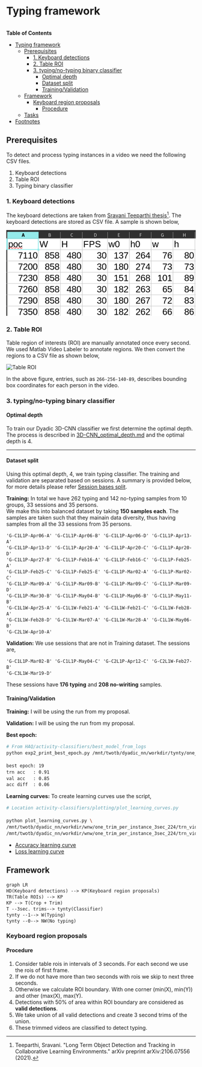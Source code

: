 # Typing framework
```toc
```

<!-- markdown-toc start - Don't edit this section. Run M-x markdown-toc-refresh-toc -->
**Table of Contents**

- [Typing framework](#typing-framework)
    - [Prerequisites](#prerequisites)
        - [1. Keyboard detections](#1-keyboard-detections)
        - [2. Table ROI](#2-table-roi)
        - [3. typing/no-typing binary classifier](#3-typingno-typing-binary-classifier)
            - [Optimal depth](#optimal-depth)
            - [Dataset split](#dataset-split)
            - [Training/Validation](#trainingvalidation)
    - [Framework](#framework)
        - [Keyboard region proposals](#keyboard-region-proposals)
            - [Procedure](#procedure)
    - [Tasks](#tasks)
- [Footnotes](#footnotes)

<!-- markdown-toc end -->

## Prerequisites
To detect and process typing instances in a video we need the following CSV files.
1. Keyboard detections
2. Table ROI
3. Typing binary classifier

### 1. Keyboard detections
The keyboard detections are taken from [Sravani Teeparthi thesis](https://arxiv.org/abs/2106.07556)[^fn1]. The keyboard detections are
stored as CSV file. A sample is shown below,

![Keyboard detections csv file|500](./images/keyboard_detection_C1L1P-C_Apr13_03-07.png)

### 2. Table ROI
Table region of interests (ROI) are manually annotated once every second. We used Matlab Video Labeler to annotate
regions. We then convert the regions to a CSV file as shown below,

![Table ROI](Table-ROI-sample.png)

In the above figure, entries, such as `266-256-140-89`, describes bounding box
coordinates for each person in the video.

### 3. typing/no-typing binary classifier
#### Optimal depth
To train our Dyadic 3D-CNN classifier we first determine the optimal depth. The process is described in [3D-CNN_optimal_depth.md](../activity-classifier/activity-classifier.md) and the optimal depth is 4.



-------------------------------------------
#### Dataset split
Using this optimal depth, 4, we train typing classifier. The training and
validation are separated based on sessions. A summary is provided below,
for more details please refer [Session bases split](../dataset/trimmed_videos_session_split.md).

**Training:**  In total we have 262 typing and 142 no-typing samples from 10 groups, 33 sessions and 35 persons.  
We make this into balanced dataset by taking **150 samples each**. The samples are taken such that they mainain data
diversity, thus having samples from all the 33 sessions from 35 persons.

```
'G-C1L1P-Apr06-A' 'G-C1L1P-Apr06-B' 'G-C1L1P-Apr06-D' 'G-C1L1P-Apr13-A'
'G-C1L1P-Apr13-D' 'G-C1L1P-Apr20-A' 'G-C1L1P-Apr20-C' 'G-C1L1P-Apr20-D'
'G-C1L1P-Apr27-B' 'G-C1L1P-Feb16-A' 'G-C1L1P-Feb16-C' 'G-C1L1P-Feb25-A'
'G-C1L1P-Feb25-C' 'G-C1L1P-Feb25-E' 'G-C1L1P-Mar02-A' 'G-C1L1P-Mar02-C'
'G-C1L1P-Mar09-A' 'G-C1L1P-Mar09-B' 'G-C1L1P-Mar09-C' 'G-C1L1P-Mar09-D'
'G-C1L1P-Mar30-B' 'G-C1L1P-May04-B' 'G-C1L1P-May06-B' 'G-C1L1P-May11-B'
'G-C1L1W-Apr25-A' 'G-C1L1W-Feb21-A' 'G-C1L1W-Feb21-C' 'G-C1L1W-Feb28-A'
'G-C1L1W-Feb28-D' 'G-C1L1W-Mar07-A' 'G-C1L1W-Mar28-A' 'G-C1L1W-May06-B'
'G-C2L1W-Apr10-A'
```

**Validation:** We use sessions that are not in Training dataset. The sessions are,

```
'G-C1L1P-Mar02-B' 'G-C1L1P-May04-C' 'G-C2L1P-Apr12-C' 'G-C2L1W-Feb27-B'
'G-C3L1W-Mar19-D'
```

These sessions have **176 typing** and **208 no-wiriting** samples.

#### Training/Validation
**Training:**
I will be using the run from my proposal.

**Validation:**
I will be using the run from my proposal.

**Best epoch:**
```sh
# From HAQ/activity-classifiers/best_model_from_logs
python exp2_print_best_epoch.py /mnt/twotb/dyadic_nn/workdir/tynty/one_trim_per_instance_3sec_224/trn_videos_142per_act/dyad_4/run0/val_videos_all_log.json

best epoch: 19
trn acc   : 0.91
val acc   : 0.85
acc diff  : 0.06
```

**Learning curves:**
To create learning curves use the script,
```sh
# Location activity-classifiers/plotting/plot_learning_curves.py

python plot_learning_curves.py \
/mnt/twotb/dyadic_nn/workdir/wnw/one_trim_per_instance_3sec_224/trn_videos_150per_act/dyad_4/run1/trn_log.json \
/mnt/twotb/dyadic_nn/workdir/wnw/one_trim_per_instance_3sec_224/trn_videos_150per_act/dyad_4/run1/val_log.json
```

- [Accuracy learning curve](./learning-curves/accuracy_trn_videos_142per_act.html)
- [Loss learning curve](./learning-curves/loss_trn_videos_142per_act.html)

## Framework
```mermaid
graph LR
HD(Keyboard detections) --> KP(Keyboard region proposals)
TR(Table ROIs) --> KP
KP --> T(Crop + Trim)
T --3sec. trims--> tynty(Classifier)
tynty --1--> W(Typing)
tynty --0--> NW(No typing)
```
### Keyboard region proposals
#### Procedure
1. Consider table rois in intervals of 3 seconds. For each second we use the rois of first frame.
2. If we do not have more than two seconds with rois we skip to next three seconds.
3. Otherwise we calculate ROI boundary. With one corner (min(X), min(Y)) and other (max(X), max(Y).
4. Detections with 50% of area within ROI boundary are considered as **valid detections**.
5. We take union of all valid detections and create 3 second trims of the union.
6. These trimmed videos are classified to detect typing.

[^fn1]: Teeparthi, Sravani. "Long Term Object Detection and Tracking in Collaborative Learning Environments." arXiv preprint arXiv:2106.07556 (2021).
